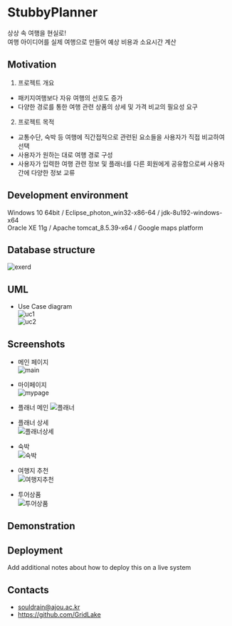 # StubbyPlanner

상상 속 여행을 현실로!  
여행 아이디어를 실제 여행으로 만들어 예상 비용과 소요시간 계산

## Motivation

1. 프로젝트 개요
  * 패키지여행보다 자유 여행의 선호도 증가
  * 다양한 경로를 통한 여행 관련 상품의 상세 및 가격 비교의 필요성 요구
2. 프로젝트 목적
  * 교통수단, 숙박 등 여행에 직간접적으로 관련된 요소들을 사용자가 직접 비교하여 선택
  * 사용자가 원하는 대로 여행 경로 구성
  * 사용자가 입력한 여행 관련 정보 및 플래너를 다른 회원에게 공유함으로써 사용자 간에 다양한 정보 교류

## Development environment

Windows 10 64bit / Eclipse_photon_win32-x86-64 / jdk-8u192-windows-x64  
Oracle XE 11g / Apache tomcat_8.5.39-x64 / Google maps platform

## Database structure

![exerd](https://user-images.githubusercontent.com/22606025/69931856-2606eb80-150c-11ea-85a9-1e890ec1df72.png)

## UML

* Use Case diagram  
![uc1](https://user-images.githubusercontent.com/22606025/69931948-8dbd3680-150c-11ea-9f8d-a30bfd6c7997.png)  
![uc2](https://user-images.githubusercontent.com/22606025/69931988-aa596e80-150c-11ea-8dfb-ac7861c27cb7.png)

## Screenshots
* 메인 페이지  
![main](https://user-images.githubusercontent.com/22606025/69932371-3750f780-150e-11ea-8af9-bf3b9ffd8ea3.png)  
  
* 마이페이지  
![mypage](https://user-images.githubusercontent.com/22606025/69932415-5c456a80-150e-11ea-9ac0-6a4623f52ff1.png)  
  
* 플래너 메인
![플래너](https://user-images.githubusercontent.com/22606025/69932600-0d4c0500-150f-11ea-8434-846702a41cfa.png)  
  
* 플래너 상세  
![플래너상세](https://user-images.githubusercontent.com/22606025/69932633-2ce32d80-150f-11ea-9781-0194042c3b9e.png)  
  
* 숙박  
![숙박](https://user-images.githubusercontent.com/22606025/69932660-4edcb000-150f-11ea-9710-6bbd2b498fce.png)  
  
* 여행지 추천  
![여행지추천](https://user-images.githubusercontent.com/22606025/69932677-687df780-150f-11ea-8e77-de0254a6bbbd.png)  
  
* 투어상품  
![투어상품](https://user-images.githubusercontent.com/22606025/69932700-7a5f9a80-150f-11ea-9af5-7251a7a227f9.png)  
  
## Demonstration



## Deployment

Add additional notes about how to deploy this on a live system

## Contacts

* souldrain@ajou.ac.kr  
* https://github.com/GridLake

